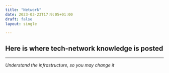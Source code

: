 ```yaml
---
title: "Network"
date: 2023-03-23T17:9:05+01:00
draft: false
layout: single

---
```


## Here is where tech-network knowledge is posted

---


*Understand the infrastructure, so you may change it*